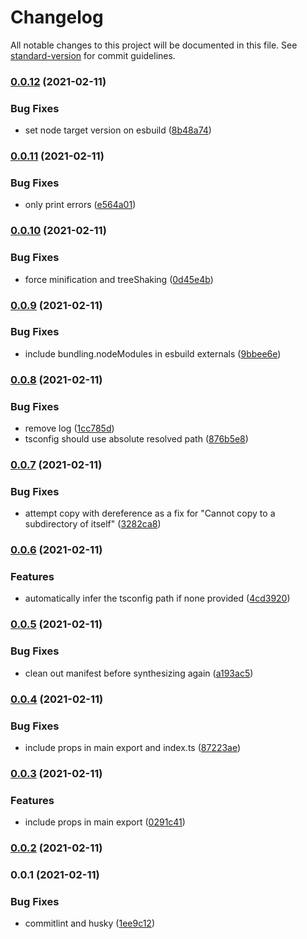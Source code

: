 # Changelog

All notable changes to this project will be documented in this file. See [standard-version](https://github.com/conventional-changelog/standard-version) for commit guidelines.

### [0.0.12](https://github.com/teamplanes/cdk-watch/compare/v0.0.11...v0.0.12) (2021-02-11)


### Bug Fixes

* set node target version on esbuild ([8b48a74](https://github.com/teamplanes/cdk-watch/commit/8b48a7499aa65466f25dea129f0a27e355a142f3))

### [0.0.11](https://github.com/teamplanes/cdk-watch/compare/v0.0.10...v0.0.11) (2021-02-11)


### Bug Fixes

* only print errors ([e564a01](https://github.com/teamplanes/cdk-watch/commit/e564a014efdee9bfa758b5ed6bc582d5d4aa98d0))

### [0.0.10](https://github.com/teamplanes/cdk-watch/compare/v0.0.9...v0.0.10) (2021-02-11)


### Bug Fixes

* force minification and treeShaking ([0d45e4b](https://github.com/teamplanes/cdk-watch/commit/0d45e4b2bc927d87ec5853b79f1594ad22d533ed))

### [0.0.9](https://github.com/teamplanes/cdk-watch/compare/v0.0.8...v0.0.9) (2021-02-11)


### Bug Fixes

* include bundling.nodeModules in esbuild externals ([9bbee6e](https://github.com/teamplanes/cdk-watch/commit/9bbee6e563bce00bf3dc874d1e7d9967e8196821))

### [0.0.8](https://github.com/teamplanes/cdk-watch/compare/v0.0.7...v0.0.8) (2021-02-11)


### Bug Fixes

* remove log ([1cc785d](https://github.com/teamplanes/cdk-watch/commit/1cc785dc3a20da6f461d4e618febfc831196c887))
* tsconfig should use absolute resolved path ([876b5e8](https://github.com/teamplanes/cdk-watch/commit/876b5e8095659a6776d2ed392fc420f3360c422d))

### [0.0.7](https://github.com/teamplanes/cdk-watch/compare/v0.0.6...v0.0.7) (2021-02-11)


### Bug Fixes

* attempt copy with dereference as a fix for "Cannot copy to a subdirectory of itself" ([3282ca8](https://github.com/teamplanes/cdk-watch/commit/3282ca82801146d8c4ad54e2032e9bfe1bf43bc0))

### [0.0.6](https://github.com/teamplanes/cdk-watch/compare/v0.0.5...v0.0.6) (2021-02-11)


### Features

* automatically infer the tsconfig path if none provided ([4cd3920](https://github.com/teamplanes/cdk-watch/commit/4cd39204a199a6c4bbef4d2c0b27da889cbc8ae4))

### [0.0.5](https://github.com/teamplanes/cdk-watch/compare/v0.0.4...v0.0.5) (2021-02-11)


### Bug Fixes

* clean out manifest before synthesizing again ([a193ac5](https://github.com/teamplanes/cdk-watch/commit/a193ac57f3f095f66612650300758aa588404e01))

### [0.0.4](https://github.com/teamplanes/cdk-watch/compare/v0.0.3...v0.0.4) (2021-02-11)


### Bug Fixes

* include props in main export and index.ts ([87223ae](https://github.com/teamplanes/cdk-watch/commit/87223ae004c191827e518c352c977325529d7dd2))

### [0.0.3](https://github.com/teamplanes/cdk-watch/compare/v0.0.1...v0.0.3) (2021-02-11)


### Features

* include props in main export ([0291c41](https://github.com/teamplanes/cdk-watch/commit/0291c41fb606f3814fcd51436ff1dea97406a953))

### [0.0.2](https://github.com/teamplanes/cdk-watch/compare/v0.0.1...v0.0.2) (2021-02-11)

### 0.0.1 (2021-02-11)


### Bug Fixes

* commitlint and husky ([1ee9c12](https://github.com/teamplanes/cdk-watch/commit/1ee9c12e3dc75c27c061eca7947031b516863bc6))
